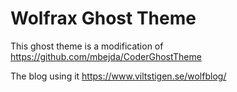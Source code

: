 
# Wolfrax Ghost Theme
This ghost theme is a modification of <https://github.com/mbejda/CoderGhostTheme>

The blog using it <https://www.viltstigen.se/wolfblog/>
